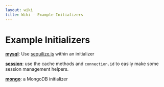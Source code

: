 ```yaml
---
layout: wiki
title: Wiki - Example Initializers
---
```


# Example Initializers

**[mysql](/wiki/examples/initialzers/mysql.html)**: Use [sequilize.js](http://sequelizejs.com/) within an initializer

**[session](/wiki/examples/initialzers/session.html)**: use the cache methods and `connection.id` to easily make some session management helpers.

**[mongo](/wiki/examples/initialzers/mongo.html)**: a MongoDB initializer 